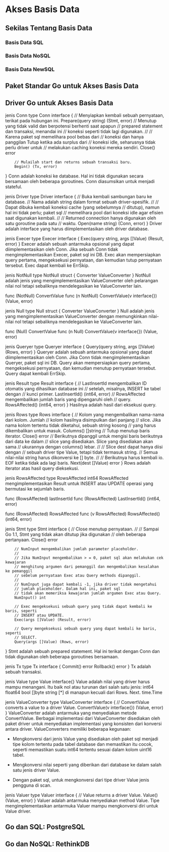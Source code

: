 # Akses Basis Data

## Sekilas Tentang Basis Data



### Basis Data SQL



### Basis Data NoSQL


### Basis Data NewSQL



## Paket Standar Go untuk Akses Basis Data




## Driver Go untuk Akses Basis Data
jenis Conn
type Conn interface {
        // Menyiapkan kembali sebuah pernyataan, terikat pada hubungan ini.
         Prepare(query string) (Stmt, error)
        // Menutup yang tidak valid dan berpotensi berhenti saat apapun
        // prepared statement dan transaksi, menandai ini
        // koneksi seperti tidak lagi digunakan.
        //
        // Karena paket sql memelihara pool bebas dari
        // koneksi dan hanya panggilan Tutup ketika ada surplus dari
        // koneksi idle, seharusnya tidak perlu driver untuk
        // melakukan caching koneksi mereka sendiri.
        Close() error

        // Mulailah start dan returns sebuah transaksi baru.
        Begin() (Tx, error)
}
Conn adalah koneksi ke database. Hal ini tidak digunakan secara bersamaan oleh beberapa goroutines. Conn diasumsikan untuk menjadi stateful.

jenis Driver
type Driver interface {
        // Buka kembali sambungan baru ke database.
        // Nama adalah string dalam format sebuah driver-spesifik.
        //
        // Dapat dibuka kembali koneksi cache (yang sebelumnya
        // ditutup), namun hal ini tidak perlu; paket sql
        // memelihara pool dari koneksi idle agar efisien saat digunakan kembali.
        //
        // Returned connection hanya digunakan oleh satu goroutine pada satu
        // waktu.
        Open(name string) (Conn, error)
}
Driver adalah interface yang harus diimplementasikan oleh driver database.

jenis Execer
type Execer interface {
        Exec(query string, args []Value) (Result, error)
}
Execer adalah sebuah antarmuka opsional yang dapat diimplementasikan oleh Conn.
Jika sebuah Conn tidak mengimplementasikan Execer, paket sql ini DB. Exec akan mempersiapkan query pertama, mengeksekusi pernyataan, dan kemudian tutup pernyataan tersebut.
Exec dapat kembali ke ErrSkip.

jenis NotNull
type NotNull struct {
        Converter ValueConverter
}
NotNull adalah jenis yang mengimplementasikan ValueConverter oleh pelarangan nilai nol tetapi sebaliknya mendelegasikan ke ValueConverter lain.

func (NotNull) ConvertValue
func (n NotNull) ConvertValue(v interface{}) (Value, error)

jenis Null
type Null struct {
        Converter ValueConverter
}
Null adalah jenis yang mengimplementasikan ValueConverter dengan memungkinkan nilai-nilai nol tetapi sebaliknya mendelegasikan ke ValueConverter lain.

func (Null) ConvertValue
func (n Null) ConvertValue(v interface{}) (Value, error)

jenis Queryer
type Queryer interface {
        Query(query string, args []Value) (Rows, error)
}
Queryer adalah sebuah antarmuka opsional yang dapat diimplementasikan oleh Conn.
Jika Conn tidak mengimplementasikan Queryer, paket sql ini DB. Query akan mempersiapkan query pertama, mengeksekusi pernyataan, dan kemudian menutup pernyataan tersebut.
Query dapat kembali ErrSkip.

jenis Result
type Result interface {
        // LastInsertId mengembalikan ID otomatis yang dihasilkan database ini
        // setelah, misalnya, INSERT ke tabel dengan
        // kunci primer.
        LastInsertId() (int64, error)
        // RowsAffected mengembalikan jumlah baris yang dipengaruhi oleh
        // query.
        RowsAffected() (int64, error)
}
Hasilnya adalah hasil dari eksekusi query.

jenis Rows
type Rows interface {
        // Kolom yang mengembalikan nama-nama dari kolom. Jumlah
        // kolom hasilnya disimpulkan dari panjang
        // slice. Jika nama kolom tertentu tidak diketahui, sebuah string kosong
        // yang harus dikembalikan untuk masuk.
        Columns() []string
        // Tutup menutup baris iterator.
        Close() error
        // Berikutnya dipanggil untuk mengisi baris berikutnya dari data ke dalam
        // slice yang disediakan. Slice yang disediakan akan sama
        // ukurannya dengan columns() lebar.
        //
        // Slice dest dapat hanya diisi dengan
        // sebuah driver tipe Value, tetapi tidak termasuk string.
        // Semua nilai-nilai string harus dikonversi ke [] byte.
        //
        // Berikutnya harus kembali io. EOF ketika tidak ada lagi baris.
        Next(dest []Value) error
}
Rows adalah iterator atas hasil query dieksekusi.

jenis RowsAffected
type RowsAffected int64
RowsAffected mengimplementasikan Result untuk INSERT atau UPDATE operasi yang bermutasi ke sejumlah baris.

func (RowsAffected) lastInsertId
func (RowsAffected) LastInsertId() (int64, error)

func (RowsAffected) RowsAffected
func (v RowsAffected) RowsAffected() (int64, error)

jenis Stmt
type Stmt interface {
        // Close menutup pernyataan. 
        //
        // Sampai Go 1.1, Stmt yang tidak akan ditutup jika digunakan
        // oleh beberapa pertanyaan.
        Close() error

        // NumInput mengembalikan jumlah parameter placeholder.
        //
        // Jika NumInput mengembalikan > = 0, paket sql akan melakukan cek kewajaran
        // menghitung argumen dari pemanggil dan mengembalikan kesalahan ke pemanggil
        // sebelum pernyataan Exec atau Query methods dipanggil.
        //
        // NumInput juga dapat kembali -1, jika driver tidak mengetahui
        // jumlah placeholder. Dalam hal ini, paket sql
        // tidak akan memeriksa kewajaran jumlah argumen Exec atau Query.
        NumInput() int

        // Exec mengeksekusi sebuah query yang tidak dapat kembali ke baris, seperti
        // INSERT atau UPDATE.
        Exec(args []Value) (Result, error)

        // Query mengeksekusi sebuah query yang dapat kembali ke baris, seperti
        // SELECT.
        Query(args []Value) (Rows, error)
}
Stmt adalah sebuah prepared statement. Hal ini terikat dengan Conn dan tidak digunakan oleh beberapa goroutines bersamaan.

jenis Tx
type Tx interface {
        Commit() error
        Rollback() error
}
Tx adalah sebuah transaksi.

jenis Value
type Value interface{}
Value adalah nilai yang driver harus mampu menangani. Itu baik nol atau turunan dari salah satu jenis:
int64
float64
bool
[]byte
string [*] di manapun kecuali dari Rows. Next.
time.Time

jenis ValueConverter
type ValueConverter interface {
        // ConvertValue converts a value to a driver Value.
        ConvertValue(v interface{}) (Value, error)
}
ValueConverter adalah antarmuka yang menyediakan metode ConvertValue.
Berbagai implementasi dari ValueConverter disediakan oleh paket driver untuk menyediakan implementasi yang konsisten dari konversi antara driver. ValueConverters memiliki beberapa kegunaan:

* Mengkonversi dari jenis Value yang disediakan oleh paket sql  menjadi tipe kolom tertentu pada tabel database dan memastikan itu  cocok, seperti memastikan suatu int64 tertentu sesuai dalam kolom uint16 tabel.

* Mengkonversi nilai seperti yang diberikan dari database ke dalam salah satu  jenis driver Value.

* Dengan paket sql, untuk mengkonversi dari tipe driver Value jenis pengguna di scan.

jenis Valuer
type Valuer interface {
        // Value returns a driver Value.
        Value() (Value, error)
}
Valuer adalah antarmuka menyediakan method Value.
Tipe mengimplementasikan antarmuka Valuer mampu mengkonversi diri untuk Value driver.




## Go dan SQL: PostgreSQL



## Go dan NoSQL: RethinkDB




